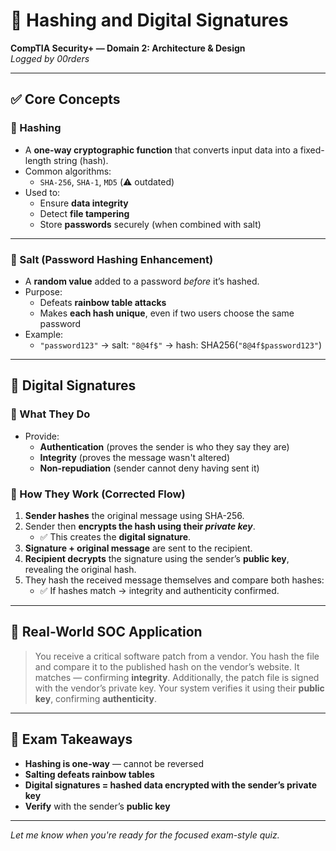 # 🔏 Hashing and Digital Signatures  
**CompTIA Security+ — Domain 2: Architecture & Design**  
*Logged by 00rders*

---

## ✅ Core Concepts

### 🔁 Hashing
- A **one-way cryptographic function** that converts input data into a fixed-length string (hash).
- Common algorithms:
  - `SHA-256`, `SHA-1`, `MD5` (⚠️ outdated)
- Used to:
  - Ensure **data integrity**
  - Detect **file tampering**
  - Store **passwords** securely (when combined with salt)

---

### 🧂 Salt (Password Hashing Enhancement)
- A **random value** added to a password *before* it’s hashed.
- Purpose:
  - Defeats **rainbow table attacks**
  - Makes **each hash unique**, even if two users choose the same password
- Example:
  - `"password123"` → salt: `"8@4f$"` → hash: SHA256(`"8@4f$password123"`)

---

## 🧾 Digital Signatures

### 🔐 What They Do
- Provide:
  - **Authentication** (proves the sender is who they say they are)
  - **Integrity** (proves the message wasn't altered)
  - **Non-repudiation** (sender cannot deny having sent it)

### 🧰 How They Work (Corrected Flow)
1. **Sender hashes** the original message using SHA-256.
2. Sender then **encrypts the hash using their *private key***.
   - ✅ This creates the **digital signature**.
3. **Signature + original message** are sent to the recipient.
4. **Recipient decrypts** the signature using the sender’s **public key**, revealing the original hash.
5. They hash the received message themselves and compare both hashes:
   - ✅ If hashes match → integrity and authenticity confirmed.

---

## 🧠 Real-World SOC Application
> You receive a critical software patch from a vendor. You hash the file and compare it to the published hash on the vendor’s website. It matches — confirming **integrity**. Additionally, the patch file is signed with the vendor’s private key. Your system verifies it using their **public key**, confirming **authenticity**.

---

## 🎯 Exam Takeaways
- **Hashing is one-way** — cannot be reversed
- **Salting defeats rainbow tables**
- **Digital signatures = hashed data encrypted with the sender’s private key**
- **Verify** with the sender’s **public key**

---

*Let me know when you're ready for the focused exam-style quiz.*
